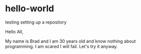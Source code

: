 # hello-world
testing setting up a repository

Hello All,

My name is Brad and I am 30 years old and know nothing about programming. I am scared I will fail. Let's try it anyway.
